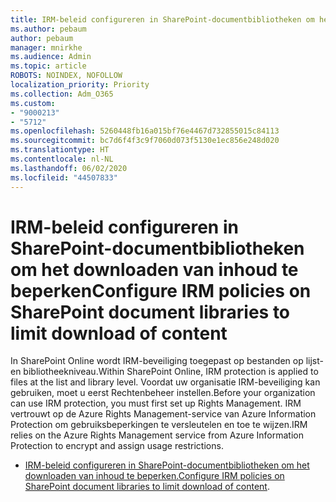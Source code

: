 ```yaml
---
title: IRM-beleid configureren in SharePoint-documentbibliotheken om het downloaden van inhoud te beperken
ms.author: pebaum
author: pebaum
manager: mnirkhe
ms.audience: Admin
ms.topic: article
ROBOTS: NOINDEX, NOFOLLOW
localization_priority: Priority
ms.collection: Adm_O365
ms.custom:
- "9000213"
- "5712"
ms.openlocfilehash: 5260448fb16a015bf76e4467d732855015c84113
ms.sourcegitcommit: bc7d6f4f3c9f7060d073f5130e1ec856e248d020
ms.translationtype: HT
ms.contentlocale: nl-NL
ms.lasthandoff: 06/02/2020
ms.locfileid: "44507833"
---
```

# <a name="configure-irm-policies-on-sharepoint-document-libraries-to-limit-download-of-content"></a><span data-ttu-id="3aa71-102">IRM-beleid configureren in SharePoint-documentbibliotheken om het downloaden van inhoud te beperken</span><span class="sxs-lookup"><span data-stu-id="3aa71-102">Configure IRM policies on SharePoint document libraries to limit download of content</span></span>

<span data-ttu-id="3aa71-103">In SharePoint Online wordt IRM-beveiliging toegepast op bestanden op lijst- en bibliotheekniveau.</span><span class="sxs-lookup"><span data-stu-id="3aa71-103">Within SharePoint Online, IRM protection is applied to files at the list and library level.</span></span> <span data-ttu-id="3aa71-104">Voordat uw organisatie IRM-beveiliging kan gebruiken, moet u eerst Rechtenbeheer instellen.</span><span class="sxs-lookup"><span data-stu-id="3aa71-104">Before your organization can use IRM protection, you must first set up Rights Management.</span></span> <span data-ttu-id="3aa71-105">IRM vertrouwt op de Azure Rights Management-service van Azure Information Protection om gebruiksbeperkingen te versleutelen en toe te wijzen.</span><span class="sxs-lookup"><span data-stu-id="3aa71-105">IRM relies on the Azure Rights Management service from Azure Information Protection to encrypt and assign usage restrictions.</span></span>

- <span data-ttu-id="3aa71-106">[IRM-beleid configureren in SharePoint-documentbibliotheken om het downloaden van inhoud te beperken.](https://docs.microsoft.com/microsoft-365/compliance/set-up-irm-in-sp-admin-center)</span><span class="sxs-lookup"><span data-stu-id="3aa71-106">[Configure IRM policies on SharePoint document libraries to limit download of content](https://docs.microsoft.com/microsoft-365/compliance/set-up-irm-in-sp-admin-center).</span></span>
